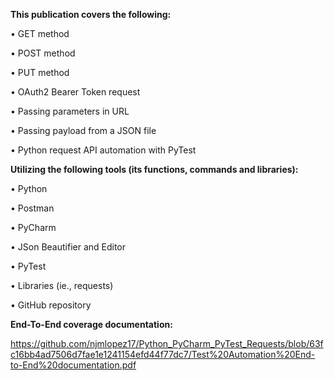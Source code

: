 **This publication covers the following:**

• GET method 

• POST method 

• PUT method 

• OAuth2 Bearer Token request 

• Passing parameters in URL 

• Passing payload from a JSON file

• Python request API automation with PyTest


**Utilizing the following tools (its functions, commands and libraries):**

• Python 

• Postman  

• PyCharm  

• JSon Beautifier and Editor

• PyTest

• Libraries (ie., requests)

• GitHub repository


**End-To-End coverage documentation:**

https://github.com/njmlopez17/Python_PyCharm_PyTest_Requests/blob/63fc16bb4ad7506d7fae1e1241154efd44f77dc7/Test%20Automation%20End-to-End%20documentation.pdf


